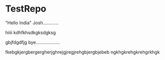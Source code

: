 # TestRepo

"Hello India"
Josh............

hiiii
kdhfkhsdkgksdgksg

gbjfdgdfjg
bye................... 

fkebgkjergbergergherjghrejgjregjrehgbjergbjebeb
ngkhgkrehgkrehgrkhgk

